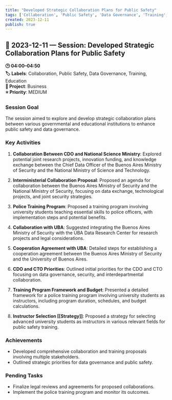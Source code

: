 ```yaml
---
title: "Developed Strategic Collaboration Plans for Public Safety"
tags: ['Collaboration', 'Public Safety', 'Data Governance', 'Training', 'Education']
created: 2023-12-11
publish: true
---
```


## 📅 2023-12-11 — Session: Developed Strategic Collaboration Plans for Public Safety

**🕒 04:00–04:50**  
**🏷️ Labels**: Collaboration, Public Safety, Data Governance, Training, Education  
**📂 Project**: Business  
**⭐ Priority**: MEDIUM  


### Session Goal
The session aimed to explore and develop strategic collaboration plans between various governmental and educational institutions to enhance public safety and data governance.

### Key Activities
1. **Collaboration Between CDO and National Science Ministry**: Explored potential joint research projects, innovation funding, and knowledge exchange between the Chief Data Officer of the Buenos Aires Ministry of Security and the National Ministry of Science and Technology.

2. **Interministerial Collaboration Proposal**: Proposed an agenda for collaboration between the Buenos Aires Ministry of Security and the National Ministry of Security, focusing on data exchange, technological projects, and joint security strategies.

3. **Police Training Program**: Proposed a training program involving university students teaching essential skills to police officers, with implementation steps and potential benefits.

4. **Collaboration with UBA**: Suggested integrating the Buenos Aires Ministry of Security with the UBA Data Research Center for research projects and legal considerations.

5. **Cooperation Agreement with UBA**: Detailed steps for establishing a cooperation agreement between the Buenos Aires Ministry of Security and the University of Buenos Aires.

6. **CDO and CTO Priorities**: Outlined initial priorities for the CDO and CTO focusing on data governance, security, and interdepartmental collaboration.

7. **Training Program Framework and Budget**: Presented a detailed framework for a police training program involving university students as instructors, including program duration, schedules, and budget calculations.

8. **Instructor Selection [[Strategy]]**: Proposed a strategy for selecting advanced university students as instructors in various relevant fields for public safety training.

### Achievements
- Developed comprehensive collaboration and training proposals involving multiple stakeholders.
- Outlined strategic priorities for data governance and public safety.

### Pending Tasks
- Finalize legal reviews and agreements for proposed collaborations.
- Implement the police training program and monitor its outcomes.
